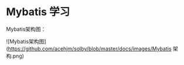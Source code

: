 # Mybatis 学习

Mybatis架构图：

![Mybatis架构图](https://github.com/acehjm/solby/blob/master/docs/images/Mybatis 架构.png)

